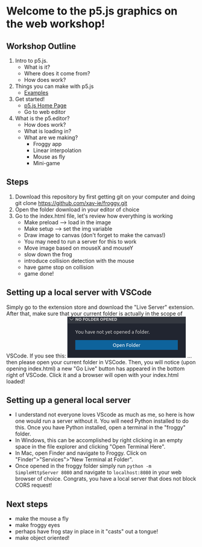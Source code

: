 # Welcome to the p5.js graphics on the web workshop!

## Workshop Outline
1. Intro to p5.js.
    - What is it?
    - Where does it come from?
    - How does work?
2. Things you can make with p5.js
    - [Examples](https://p5js.org/examples/)
3. Get started!
    - [p5.js Home Page](https://p5js.org/)
    - Go to web editor
4. What is the p5.editor?
    - How does work?
    - What is loading in?
    - What are we making?
        - Froggy app
        - Linear interpolation
        - Mouse as fly
        - Mini-game

## Steps
1. Download this repository by first getting git on your computer and doing git clone https://github.com/xav-ie/froggy.git
2. Open the folder download in your editor of choice
3. Go to the index.html file, let's review how everything is working
    - Make preload --> load in the image
    - Make setup --> set the img variable
    - Draw image to canvas (don't forget to make the canvas!)
    - You may need to run a server for this to work
    - Move image based on mouseX and mouseY
    - slow down the frog
    - introduce collision detection with the mouse
    - have game stop on collision
    - game done! 

## Setting up a local server with VSCode 
Simply go to the extension store and download the "Live Server" extension. After that, make sure that your current folder is actually in the scope of VSCode. If you see this:
![See, no folder open!](noFolderOpen.png "Example of no folder open")
... then please open your current folder in VSCode.
Then, you will notice (upon opening index.html) a new "Go Live" button has appeared in the bottom right of VSCode. Click it and a browser will open with your index.html loaded!

## Setting up a general local server
- I understand not everyone loves VScode as much as me, so here is how one would run a server without it. You will need Python installed to do this. 
Once you have Python installed, open a terminal in the "froggy" folder. 
- In Windows, this can be accomplished by right clicking in an empty space in the file explorer and clicking "Open Terminal Here". 
- In Mac, open Finder and navigate to Froggy. Click on "Finder">"Services">"New Terminal at Folder".
- Once opened in the froggy folder simply run ```python -m SimpleHttpServer 8080``` and navigate to ```localhost:8080``` in your web browser of choice. Congrats, you have a local server that does not block CORS request!

## Next steps
- make the mouse a fly
- make froggy eyes
- perhaps have frog stay in place in it "casts" out a tongue!
- make object oriented!